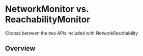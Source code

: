 # NetworkMonitor vs. ReachabilityMonitor

Choose between the two APIs included with NetworkReachability

## Overview
